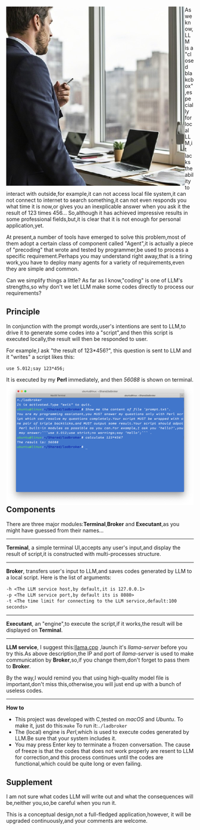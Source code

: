 <img align="left" src="./github/images/ladbroker.cover.png">As we know,LLM is a "closed blakcbox",especially for local LLM,it lacks the ability to interact with outside,for example,it can not access local file system,it can not connect to internet to search something,it can not even responds you what time it is now,or gives you an inexplicable answer when you ask it the result of 123 times 456... So,although it has achieved impressive results in some professional fields,but,it is clear that it is not enough for personal application,yet.

At present,a number of tools have emerged to solve this problem,most of them adopt a certain class of component called "Agent",it is actually a piece of "precoding" that wrote and tested by programmer,be used to process a specific requirement.Perhaps you may understand right away,that is a tiring work,you have to deploy many agents for a variety of requirements,even they are simple and common.

Can we simplify things a little? As far as I know,"coding" is one of LLM's strengths,so why don't we let LLM make some codes directly to process our requirements?

## Principle
In conjunction with the prompt words,user's intentions are sent to LLM,to drive it to generate some codes into a "script",and then this script is executed locally,the result will then be responded to user.

For example,I ask "the result of 123*456?", this question is sent to LLM and it "writes" a script likes this:
```
use 5.012;say 123*456;
```
It is executed by my **Perl** immediately, and then *56088* is shown on terminal.
<img align="right" src="./github/images/ladbroker.screenshot-1.png">

## Components
There are three major modules:**Terminal**,**Broker** and **Executant**,as you might have guessed from their names...

---

**Terminal**, a simple terminal UI,accepts any user's input,and display the result of script,it is constructed with multi-processes structure.

---

**Broker**, transfers user's input to LLM,and saves codes generated by LLM to a local script. Here is the list of arguments:
```
-h <The LLM service host,by default,it is 127.0.0.1>
-p <The LLM service port,by default its is 8080>
-t <The time limit for connecting to the LLM service,default:100 seconds>
```

---

**Executant**, an "engine",to execute the script,if it works,the result will be displayed on **Terminal**.

---

**LLM service**, I suggest this:[llama.cpp](https://github.com/ggerganov/llama.cpp/) ,launch it's *llama-server* before you try this.As above description,the IP and port of *llama-server* is used to make communication by **Broker**,so,if you change them,don't forget to pass them to **Broker**.

By the way,I would remind you that using high-quality model file is important,don't miss this,otherwise,you will just end up with a bunch of useless codes.

---

**How to**
- This project was developed with C,tested on *macOS* and *Ubuntu*.
To make it, just do this:`make` 
To run it:`./ladbroker`
- The (local) engine is *Perl*,which is used to execute codes generated by LLM.Be sure that your system includes it.
- You may press Enter key to terminate a frozen conversation.
The cause of freeze is that the codes that does not work properly are resent to LLM for correction,and this process continues until the codes are functional,which could be quite long or even failing.

## Supplement
I am not sure what codes LLM will write out and what the consequences will be,neither you,so,be careful when you run it.

This is a conceptual design,not a full-fledged application,however, it will be upgraded continuously,and your comments are welcome.

